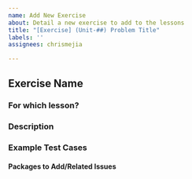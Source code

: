 ```yaml
---
name: Add New Exercise
about: Detail a new exercise to add to the lessons
title: "[Exercise] (Unit-##) Problem Title"
labels: ''
assignees: chrismejia

---
```


## Exercise Name

### For which lesson?

### Description

### Example Test Cases

#### Packages to Add/Related Issues
